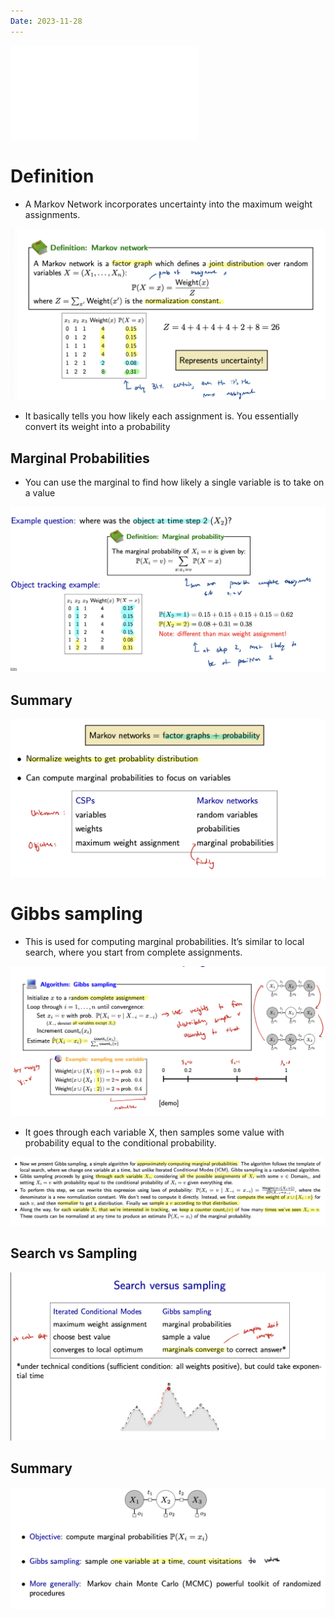 ```yaml
---
Date: 2023-11-28
---
```

  

![Markov_Networks](attachments/Markov_Networks.pdf)

# Definition

- A Markov Network incorporates uncertainty into the maximum weight assignments.

![Untitled 103.png](attachments/Untitled%20103.png)

- It basically tells you how likely each assignment is. You essentially convert its weight into a probability

## Marginal Probabilities

- You can use the marginal to find how likely a single variable is to take on a value

![Untitled 1 69.png](attachments/Untitled%201%2069.png)

## Summary

![Untitled 2 69.png](attachments/Untitled%202%2069.png)

# Gibbs sampling

- This is used for computing marginal probabilities. It’s similar to local search, where you start from complete assignments.

![Untitled 3 69.png](attachments/Untitled%203%2069.png)

- It goes through each variable X, then samples some value with probability equal to the conditional probability.

![Untitled 4 66.png](attachments/Untitled%204%2066.png)

## Search vs Sampling

![Untitled 5 66.png](attachments/Untitled%205%2066.png)

## Summary

![Untitled 6 65.png](attachments/Untitled%206%2065.png)